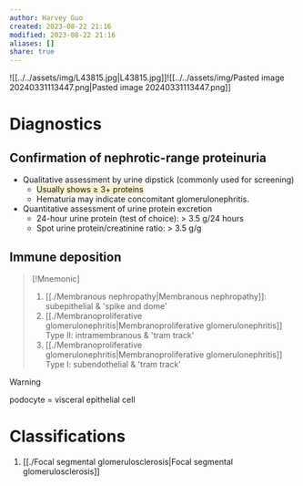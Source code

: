 ```yaml
---
author: Harvey Guo
created: 2023-08-22 21:16
modified: 2023-08-22 21:16
aliases: []
share: true
---
```

![[../../assets/img/L43815.jpg|L43815.jpg]]![[../../assets/img/Pasted image 20240331113447.png|Pasted image 20240331113447.png]]
# Diagnostics
## Confirmation of nephrotic-range proteinuria
- Qualitative assessment by urine dipstick (commonly used for screening) 
	- <span style="background:rgba(240, 200, 0, 0.2)">Usually shows ≥ 3+ proteins</span>
	- Hematuria may indicate concomitant glomerulonephritis.
- Quantitative assessment of urine protein excretion
	- 24-hour urine protein (test of choice): > 3.5 g/24 hours
	- Spot urine protein/creatinine ratio: > 3.5 g/g
## Immune deposition
>[!Mnemonic] 
>1. [[./Membranous nephropathy|Membranous nephropathy]]: subepithelial & 'spike and dome' 
>2. [[./Membranoproliferative glomerulonephritis|Membranoproliferative glomerulonephritis]] Type II: intramembranous & 'tram track'
>3. [[./Membranoproliferative glomerulonephritis|Membranoproliferative glomerulonephritis]] Type I: subendothelial & 'tram track'

>[!warning] 
>podocyte = visceral epithelial cell
# Classifications
1. [[./Focal segmental glomerulosclerosis|Focal segmental glomerulosclerosis]]